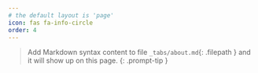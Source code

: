 ```yaml
---
# the default layout is 'page'
icon: fas fa-info-circle
order: 4
---
```



> Add Markdown syntax content to file `_tabs/about.md`{: .filepath } and it will show up on this page.
{: .prompt-tip }
